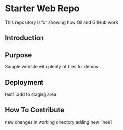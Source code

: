 # Starter Web Repo
This repository is for showing how Git and GitHub work

## Introduction
## Purpose
Sample website with plenty of files for demos


## Deployment
test1 .add to staging area
## How To Contribute
new changes in working directory
adding  new lines1
